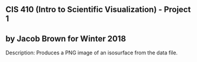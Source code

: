 ## CIS 410 (Intro to Scientific Visualization) - Project 1
## by Jacob Brown for Winter 2018

Description: Produces a PNG image of an isosurface from the data file.
